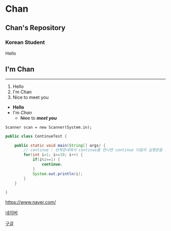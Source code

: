 # Chan
## Chan's Repository
### Korean Student
Hello 

I'm Chan
---
***
1. Hello
2. I'm Chan
3. Nice to meet you

+ **Hello**
+ I'm _Chan_
  + ~~Nice~~ to ___meet you___

`Scanner scan = new Scanner(System.in);`

```java
public class ContinueTest {

	public static void main(String[] args) {
		// continue : 반복문내에서 continue를 만나면 continue 다음의 실행문을 건너뛴다.
		for(int i=1; i<=10; i++) {
			if(i%2==1) {
				continue;
			}
			System.out.println(i);
		}
	}

}
```

<https://www.naver.com/>


[네이버](https://www.naver.com/)


[구글](https://www.google.com/, "검색 사이트")
